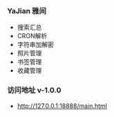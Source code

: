 ### YaJian 雅间
- 搜索汇总
- CRON解析
- 字符串加解密
- 照片管理
- 书签管理
- 收藏管理

### 访问地址 v-1.0.0
- http://127.0.0.1:18888/main.html
